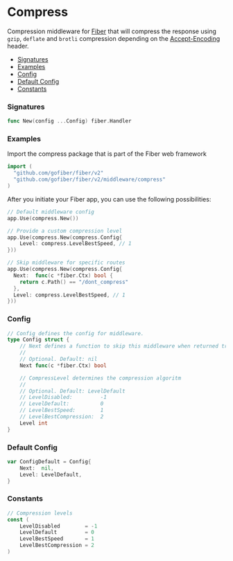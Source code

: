 # Compress
Compression middleware for [Fiber](https://github.com/gofiber/fiber) that will compress the response using `gzip`, `deflate` and `brotli` compression depending on the [Accept-Encoding](https://developer.mozilla.org/en-US/docs/Web/HTTP/Headers/Accept-Encoding) header.

- [Signatures](#signatures)
- [Examples](#examples)
- [Config](#config)
- [Default Config](#default-config)
- [Constants](#config)


### Signatures
```go
func New(config ...Config) fiber.Handler
```

### Examples
Import the compress package that is part of the Fiber web framework
```go
import (
  "github.com/gofiber/fiber/v2"
  "github.com/gofiber/fiber/v2/middleware/compress"
)
```

After you initiate your Fiber app, you can use the following possibilities:
```go
// Default middleware config
app.Use(compress.New())

// Provide a custom compression level
app.Use(compress.New(compress.Config{
    Level: compress.LevelBestSpeed, // 1
}))

// Skip middleware for specific routes
app.Use(compress.New(compress.Config{
  Next:  func(c *fiber.Ctx) bool {
    return c.Path() == "/dont_compress"
  },
  Level: compress.LevelBestSpeed, // 1
}))
```

### Config
```go
// Config defines the config for middleware.
type Config struct {
	// Next defines a function to skip this middleware when returned true.
	//
	// Optional. Default: nil
	Next func(c *fiber.Ctx) bool

	// CompressLevel determines the compression algoritm
	//
	// Optional. Default: LevelDefault
	// LevelDisabled:         -1
	// LevelDefault:          0
	// LevelBestSpeed:        1
	// LevelBestCompression:  2
	Level int
}
```

### Default Config
```go
var ConfigDefault = Config{
	Next:  nil,
	Level: LevelDefault,
}
```

### Constants
```go
// Compression levels
const (
	LevelDisabled        = -1
	LevelDefault         = 0
	LevelBestSpeed       = 1
	LevelBestCompression = 2
)
```
